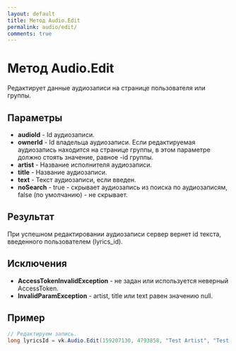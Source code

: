 ```yaml
---
layout: default
title: Метод Audio.Edit
permalink: audio/edit/
comments: true
---
```

# Метод Audio.Edit
Редактирует данные аудиозаписи на странице пользователя или группы.

## Параметры
+ **audioId** - Id аудиозаписи.
+ **ownerId** - Id владельца аудиозаписи. Если редактируемая аудиозапись находится на странице группы, в этом параметре должно стоять значение, равное -id группы.
+ **artist** - Название исполнителя аудиозаписи.
+ **title** - Название аудиозаписи.
+ **text** - Текст аудиозаписи, если введен.
+ **noSearch** - true - скрывает аудиозапись из поиска по аудиозаписям, false (по умолчанию) - не скрывает.

## Результат
При успешном редактировании аудиозаписи сервер вернет id текста, введенного пользователем (lyrics_id).

## Исключения
+ **AccessTokenInvalidException** - не задан или используется неверный AccessToken.
+ **InvalidParamException** - artist, title или text равен значению null.

## Пример
```csharp
// Редактируем запись.
long lyricsId = vk.Audio.Edit(159207130, 4793858, "Test Artist", "Test Title", "Test Text");
```